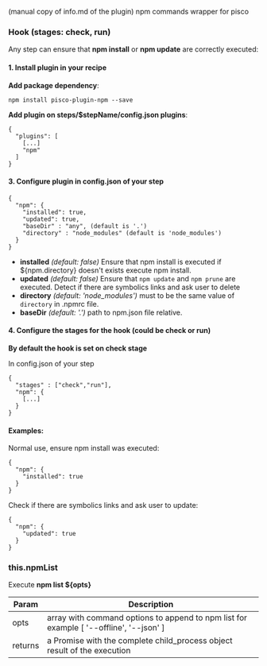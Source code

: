 (manual copy of info.md of the plugin)
npm commands wrapper for pisco

### Hook (stages: check, run)

Any step can ensure that **npm install** or **npm update** are correctly executed:

#### 1. Install plugin in your recipe

 **Add package dependency**:

    npm install pisco-plugin-npm --save

 **Add plugin on steps/$stepName/config.json plugins**:

```
{
  "plugins": [
    [...]
    "npm"
  ]
}
```

#### 3. Configure plugin in config.json of your step


```
{
  "npm": {
    "installed": true,
    "updated": true,
    "baseDir" : "any", (default is '.')
    "directory" : "node_modules" (default is 'node_modules')
  }
}
```

  - **installed** _(default: false)_ Ensure that npm install is executed if ${npm.directory} doesn't exists execute npm install.
  - **updated** _(default: false)_ Ensure that `npm update` and `npm prune` are executed. Detect if there are symbolics links and ask user to delete
  - **directory** _(default: 'node_modules')_ must to be the same value of `directory` in .npmrc file.
  - **baseDir** _(default: '.')_ path to npm.json file relative.

#### 4. Configure the stages for the hook (could be check or run)

**By default the hook is set on check stage**

In config.json of your step

```
{
  "stages" : ["check","run"],
  "npm": {
    [...]
  }
}
```


#### Examples:

Normal use, ensure npm install was executed:

```
{
  "npm": {
    "installed": true
  }
}
```

Check if there are symbolics links and ask user to update:

```
{
  "npm": {
    "updated": true
  }
}
```

### this.npmList

Execute **npm list ${opts}**

| Param | Description |
| --- | --- |
| opts | array with command options to append to npm list for example [ '--offline', '--json' ]  |
| returns | a Promise with the complete child_process object result of the execution |

